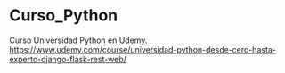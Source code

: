 # Curso_Python
Curso Universidad Python en Udemy. https://www.udemy.com/course/universidad-python-desde-cero-hasta-experto-django-flask-rest-web/

